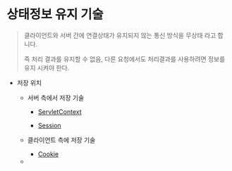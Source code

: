 # 상태정보 유지 기술

> 클라이언트와 서버 간에 연결상태가 유지되지 않는 통신 방식을 무상태 라고 합니다.
>
> 즉 처리 결과를 유지할 수 없음, 다른 요청에서도 처리결과를 사용하려면 정보를 유지 시켜야 한다.

* 저장 위치

  * 서버 측에서 저장 기술

    * [ServletContext](ServletContext.md)

    * [Session](HttpSession.md)

      

  * 클라이언트 측에 저장 기술
  
    * [Cookie](Cookie.md)
  * 